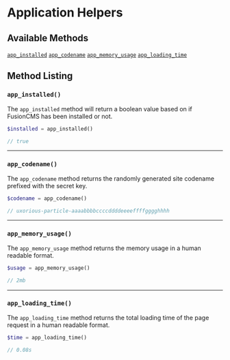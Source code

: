 # Application Helpers

<a name="available-methods"></a>
## Available Methods

<div class="collection-method-list" markdown="1">

[`app_installed`](#method-app-installed)
[`app_codename`](#method-app-codename)
[`app_memory_usage`](#method-app-memory-usage)
[`app_loading_time`](#method-app-loading-time)

</div>

<a name="method-listing"></a>
## Method Listing

<a name="method-app-installed"></a>
### `app_installed()`

The `app_installed` method will return a boolean value based on if FusionCMS has been installed or not.

```php
$installed = app_installed()

// true
```

---

<a name="method-app-codename"></a>
### `app_codename()`

The `app_codename` method returns the randomly generated site codename prefixed with the secret key.

```php
$codename = app_codename()

// uxorious-particle-aaaabbbbccccddddeeeeffffgggghhhh
```

---

<a name="method-app-memory-usage"></a>
### `app_memory_usage()`

The `app_memory_usage` method returns the memory usage in a human readable format.

```php
$usage = app_memory_usage()

// 2mb
```

---

<a name="method-app-loading-time"></a>
### `app_loading_time()`

The `app_loading_time` method returns the total loading time of the page request in a human readable format.

```php
$time = app_loading_time()

// 0.08s
```
